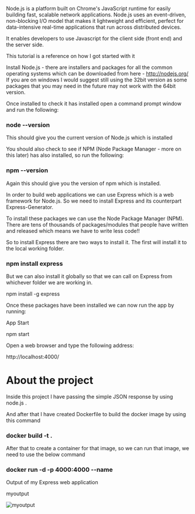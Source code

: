 Node.js is a platform built on Chrome's JavaScript runtime for easily building fast, scalable network applications. Node.js uses an event-driven, non-blocking I/O model that makes it lightweight and efficient, perfect for data-intensive real-time applications that run across distributed devices.

It enables developers to use Javascript for the client side (front end) and the server side.

This tutorial is a reference on how I got started with it

Install Node.js - there are installers and packages for all the common operating systems which can be downloaded from here - http://nodejs.org/
If you are on windows I would suggest still using the 32bit version as some packages that you may need in the future may not work with the 64bit version.

Once installed to check it has installed open a command prompt window and run the following:

<h3>node --version</h3>

This should give you the current version of Node.js which is installed

You should also check to see if NPM (Node Package Manager - more on this later) has also installed, so run the following:

<h3>npm --version</h3>

Again this should give you the version of npm which is installed.

In order to build web applications we can use Express which is a web framework for Node.js. So we need to install Express and its counterpart Express-Generator.

To install these packages we can use the Node Package Manager (NPM). There are tens of thousands of packages/modules that people have written and released which means we have to write less code!!

So to install Express there are two ways to install it. The first will install it to the local working folder.

<h3>npm install express</h3>

But we can also install it globally so that we can call on Express from whichever folder we are working in.

npm install -g express

Once these packages have been installed we can now run the app by running:

App Start

npm start

Open a web browser and type the following address:

http://localhost:4000/

<h1>About the project</h1>

Inside this project I have passing the simple JSON response by using node.js .

And after that I have created Dockerfile to build the docker image by using this command

<h3>docker build -t <image_name> . </h3>

After that to create a container for that image, so we can run that image, we need to use the below command

<h3>docker run -d -p 4000:4000 --name <container_name> <image_name> </h3>

Output of my Express web application

myoutput

![myoutput](https://user-images.githubusercontent.com/90633510/192213946-b58dcdee-e09f-4cb6-80fc-6f4ba5f7d581.png)

